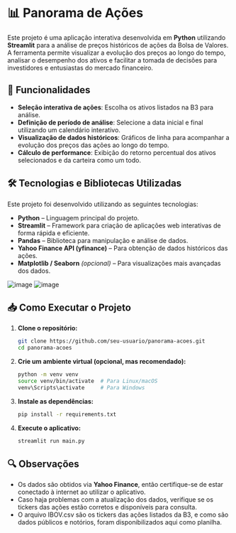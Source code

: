 # 📊 Panorama de Ações

Este projeto é uma aplicação interativa desenvolvida em **Python** utilizando **Streamlit** para a análise de preços históricos de ações da Bolsa de Valores. A ferramenta permite visualizar a evolução dos preços ao longo do tempo, analisar o desempenho dos ativos e facilitar a tomada de decisões para investidores e entusiastas do mercado financeiro.

## 🚀 Funcionalidades

- **Seleção interativa de ações**: Escolha os ativos listados na B3 para análise.
- **Definição de período de análise**: Selecione a data inicial e final utilizando um calendário interativo.
- **Visualização de dados históricos**: Gráficos de linha para acompanhar a evolução dos preços das ações ao longo do tempo.
- **Cálculo de performance**: Exibição do retorno percentual dos ativos selecionados e da carteira como um todo.

## 🛠 Tecnologias e Bibliotecas Utilizadas

Este projeto foi desenvolvido utilizando as seguintes tecnologias:

- **Python** – Linguagem principal do projeto.
- **Streamlit** – Framework para criação de aplicações web interativas de forma rápida e eficiente.
- **Pandas** – Biblioteca para manipulação e análise de dados.
- **Yahoo Finance API (yfinance)** – Para obtenção de dados históricos das ações.
- **Matplotlib / Seaborn** *(opcional)* – Para visualizações mais avançadas dos dados.

![image](https://github.com/user-attachments/assets/89593697-79fa-421c-a712-589aeee30bbe)
![image](https://github.com/user-attachments/assets/8b8ae755-cea0-46fd-8827-d899211b1b30)


## 📥 Como Executar o Projeto

1. **Clone o repositório:**
   ```bash
   git clone https://github.com/seu-usuario/panorama-acoes.git
   cd panorama-acoes
   ```
2. **Crie um ambiente virtual (opcional, mas recomendado):**
   ```bash
   python -m venv venv
   source venv/bin/activate  # Para Linux/macOS
   venv\Scripts\activate     # Para Windows
   ```
3. **Instale as dependências:**
   ```bash
   pip install -r requirements.txt
   ```
4. **Execute o aplicativo:**
   ```bash
   streamlit run main.py
   ```

## 🔍 Observações

- Os dados são obtidos via **Yahoo Finance**, então certifique-se de estar conectado à internet ao utilizar o aplicativo.
- Caso haja problemas com a atualização dos dados, verifique se os tickers das ações estão corretos e disponíveis para consulta.
- O arquivo IBOV.csv são os tickers das ações listados da B3, e como são dados públicos e notórios, foram disponibilizados aqui como planilha.
